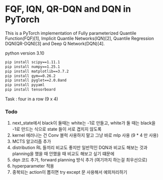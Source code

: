 # FQF, IQN, QR-DQN and DQN in PyTorch

This is a PyTorch implementation of Fully parameterized Quantile Function(FQF)[1], Implicit Quantile Networks(IQN)[2], Quantile Regression DQN(QR-DQN)[3] and Deep Q Network(DQN)[4].

python version 3.10

```bash
pip install scipy==1.11.1
pip install numpy==1.25.1
pip install matplotlib==3.7.2
pip install gym==0.26.2
pip install pyglet==2.0.8and
pip install pyyaml
pip install tensorboard
```

Task : four in a row (9 x 4)


### Todo

1. next_state에서 black이 둘때는 white는 -1로 만들고, white가 둘 때는 black을 -1로 만드는 식으로 state 들이 서로 겹치지 않도록
2. kernel 에러나는 건 Conv 블럭 사용하지 말고 그냥 바로 mlp 사용 (9 * 4 만 사용)
3. MCTS 알고리즘 추가
4. distribution RL 들끼리 비교도 좋지만 일반적인 DQN과 비교도 해보는 것과 planning을 했을 때 안했을 때 비교도 해보고 싶기 떄문에 
4. dqn 코드 추가, forward planning 방식 추가 (여기까지 하는걸 최우선으로)
5. hyperparameter 적용
6. 중복되는 action이 뽑히면 try except 문 사용해서 예외처리하기
